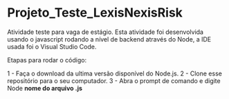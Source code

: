 # Projeto_Teste_LexisNexisRisk
Atividade teste para vaga de estágio. Esta atividade foi desenvolvida usando o javascript rodando a nível de backend através do Node, a IDE usada foi o Visual Studio Code.

Etapas para rodar o código:

1 - Faça o download da ultima versão disponível do Node.js.
2 - Clone esse repositório para o seu computador.
3 - Abra o prompt de comando e digite Node **nome do arquivo .js**
